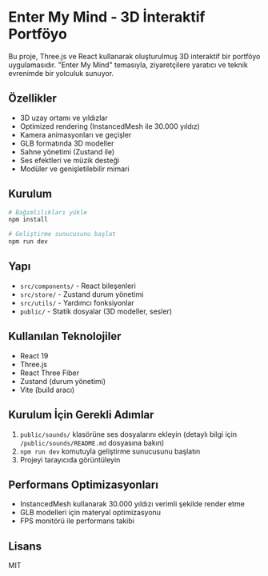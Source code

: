 # Enter My Mind - 3D İnteraktif Portföyo

Bu proje, Three.js ve React kullanarak oluşturulmuş 3D interaktif bir portföyo uygulamasıdır. "Enter My Mind" temasıyla, ziyaretçilere yaratıcı ve teknik evrenimde bir yolculuk sunuyor.

## Özellikler

- 3D uzay ortamı ve yıldızlar
- Optimized rendering (InstancedMesh ile 30.000 yıldız)
- Kamera animasyonları ve geçişler
- GLB formatında 3D modeller
- Sahne yönetimi (Zustand ile)
- Ses efektleri ve müzik desteği
- Modüler ve genişletilebilir mimari

## Kurulum

```bash
# Bağımlılıkları yükle
npm install

# Geliştirme sunucusunu başlat
npm run dev
```

## Yapı

- `src/components/` - React bileşenleri
- `src/store/` - Zustand durum yönetimi
- `src/utils/` - Yardımcı fonksiyonlar
- `public/` - Statik dosyalar (3D modeller, sesler)

## Kullanılan Teknolojiler

- React 19
- Three.js
- React Three Fiber
- Zustand (durum yönetimi)
- Vite (build aracı)

## Kurulum İçin Gerekli Adımlar

1. `public/sounds/` klasörüne ses dosyalarını ekleyin (detaylı bilgi için `/public/sounds/README.md` dosyasına bakın)
2. `npm run dev` komutuyla geliştirme sunucusunu başlatın
3. Projeyi tarayıcıda görüntüleyin

## Performans Optimizasyonları

- InstancedMesh kullanarak 30.000 yıldızı verimli şekilde render etme
- GLB modelleri için materyal optimizasyonu
- FPS monitörü ile performans takibi

## Lisans

MIT
